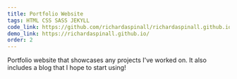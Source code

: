 ```yaml
---
title: Portfolio Website
tags: HTML CSS SASS JEKYLL
code_link: https://github.com/richardaspinall/richardaspinall.github.io
demo_link: https://richardaspinall.github.io/
order: 2
---
```


Portfolio website that showcases any projects I've worked on. It also includes a blog that I hope to start using!
